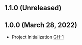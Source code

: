 ## 1.1.0 (Unreleased)

## 1.0.0 (March 28, 2022)
- Project Initialization [GH-1](https://github.com/terraform-alicloud-modules/terraform-alicloud-acr-personal/pull/1)
